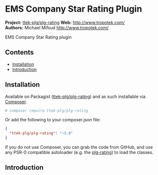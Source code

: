 # EMS Company Star Rating Plugin

__Project:__ [ttek-plg/plg-rating](http://packagist.org/packages/ttek-plg/plg-rating)
__Web:__ <http://www.tropotek.com/>  
__Authors:__ Michael Mifsud <http://www.tropotek.com/>  
  
EMS Company Star Rating plugin

## Contents

- [Installation](#installation)
- [Introduction](#introduction)


## Installation

Available on Packagist ([ttek-plg/plg-rating](http://packagist.org/packages/ttek-plg/plg-rating))
and as such installable via [Composer](http://getcomposer.org/).

```bash
# composer require ttek-plg/plg-rating
```

Or add the following to your composer.json file:

```json
{
  "ttek-plg/plg-rating": "~3.0"
}
```

If you do not use Composer, you can grab the code from GitHub, and use any
PSR-0 compatible autoloader (e.g. the [plg-rating](https://github.com/tropotek/plg-rating))
to load the classes.

## Introduction





  
  